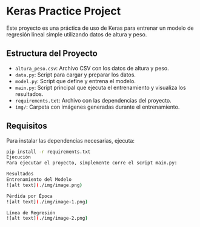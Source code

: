 # Keras Practice Project

Este proyecto es una práctica de uso de Keras para entrenar un modelo de regresión lineal simple utilizando datos de altura y peso.

## Estructura del Proyecto

- `altura_peso.csv`: Archivo CSV con los datos de altura y peso.
- `data.py`: Script para cargar y preparar los datos.
- `model.py`: Script que define y entrena el modelo.
- `main.py`: Script principal que ejecuta el entrenamiento y visualiza los resultados.
- `requirements.txt`: Archivo con las dependencias del proyecto.
- `img/`: Carpeta con imágenes generadas durante el entrenamiento.

## Requisitos

Para instalar las dependencias necesarias, ejecuta:

```sh
pip install -r requirements.txt
Ejecución
Para ejecutar el proyecto, simplemente corre el script main.py:

Resultados
Entrenamiento del Modelo
![alt text](./img/image.png)

Pérdida por Época
![alt text](./img/image-1.png)

Línea de Regresión
![alt text](./img/image-2.png)
```

